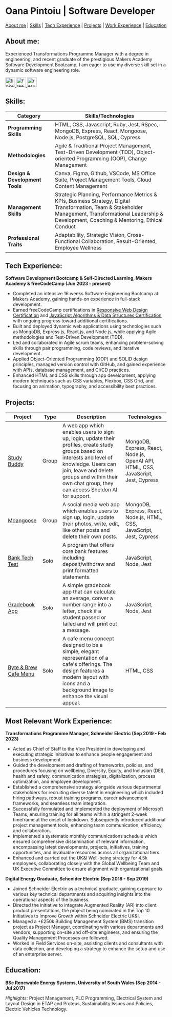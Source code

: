 # Oana Pintoiu | Software Developer

[About me](#about-me) | [Skills](#skills) | [Tech Experience](#tech-experience) | [Projects](#projects) | [Work Experience](#most-relevant-work-experience) | [Education](#education)

## About me:

Experienced Transformations Programme Manager with a degree in engineering, and recent graduate of the prestigious Makers Academy Software Development Bootcamp, I am eager to use my diverse skill set in a dynamic software engineering role.

<div align="left">
  <a href="https://www.linkedin.com/in/oanapintoiu">
    <img src="https://img.shields.io/badge/LinkedIn-blue" width="auto" height="30" alt="linkedin logo"  /> </a>
      <a href="https://www.freecodecamp.org/opin">
     <img src="https://img.shields.io/badge/freeCodeCamp-navy" width="auto" height="30" alt="freeCodeCamp logo" />  </a>
      <a href="https://drive.google.com/file/d/1zr43xarGTckWUPAcv0LxZB6UaC1S-Iph/view?usp=sharing">
     <img src="https://img.shields.io/badge/Resume-darkgreen" width="auto" height="30" alt="resume" />  </a>
</div>

## Skills:

| Category                       | Skills/Technologies                                                                                                                                                                                        |
| ------------------------------ | ---------------------------------------------------------------------------------------------------------------------------------------------------------------------------------------------------------- |
| **Programming Skills**         | HTML, CSS, Javascript, Ruby, Jest, RSpec, MongoDB, Express, React, Mongoose, Node.js, PostgreSQL, SQL, Cypress                                                                                             |
| **Methodologies**              | Agile & Traditional Project Management, Test-Driven Development (TDD), Object-oriented Programming (OOP), Change Management                                                                                |
| **Design & Development Tools** | Canva, Figma, Github, VSCode, MS Office Suite, Project Management Tools, Cloud Content Management                                                                                                          |
| **Management Skills**          | Strategic Planning, Performance Metrics & KPIs, Business Strategy, Digital Transformation, Team & Stakeholder Management, Transformational Leadership & Development, Coaching & Mentoring, Ethical Conduct |
| **Professional Traits**        | Adaptability, Strategic Vision, Cross-Functional Collaboration, Result-Oriented, Employee Wellness                                                                                                         |

## Tech Experience:

**Software Development Bootcamp & Self-Directed Learning, Makers Academy & freeCodeCamp (Jun 2023 - present)**

- Completed an intensive 16 weeks Software Engineering Bootcamp at Makers Academy, gaining hands-on experience in full-stack development.
- Earned freeCodeCamp certifications in [Responsive Web Design Certification](https://www.freecodecamp.org/certification/opin/responsive-web-design) and [JavaScript Algorithms & Data Structures Certification](), with ongoing progress toward additional certifications.
- Built and deployed dynamic web applications using technologies such as MongoDB, Express.js, React.js, and Node.js, while applying Agile methodologies and Test-Driven Development (TDD).
- Led and collaborated in Agile scrum teams, enhancing problem-solving skills through pair programming, code reviews, and iterative development.
- Applied Object-Oriented Programming (OOP) and SOLID design principles, managed version control with GitHub, and gained experience with APIs, database management, and CI/CD practices.
- Enhanced HTML and CSS skills through app development, applying modern techniques such as CSS variables, Flexbox, CSS Grid, and focusing on animation, typography, and accessibility best practices.

## Projects:

| Project                                                           | Type  | Description                                                                                                                                                                                                                                             | Technologies                                                                       |
| ----------------------------------------------------------------- | ----- | ------------------------------------------------------------------------------------------------------------------------------------------------------------------------------------------------------------------------------------------------------- | ---------------------------------------------------------------------------------- |
| [Study Buddy](https://github.com/oanapintoiu/study_buddy_v2_op)   | Group | A web app which enables users to sign up, login, update their profiles, create study groups based on interests and level of knowledge. Users can join, leave and delete groups and within their own chat group, they can access Sheldon AI for support. | MongoDB, Express, React, Node.js, OpenAI API, HTML, CSS, JavaScript, Jest, Cypress |
| [Moangoose](https://github.com/oanapintoiu/moangoose-mern)        | Group | A social media web app which enables users to sign up, login, update their photos, write, edit, like other posts and delete their own posts.                                                                                                            | MongoDB, Express, React, Node.js, HTML, CSS, JavaScript, Jest, Cypress             |
| [Bank Tech Test](https://github.com/oanapintoiu/bank_tech_test)   | Solo  | A program that offers core bank features including deposit/withdraw and print formatted statements.                                                                                                                                                     | JavaScript, Node, Jest                                                             |
| [Gradebook App](https://github.com/oanapintoiu/gradebook_app)     | Solo  | A simple gradebook app that can calculate an average, conver a number range into a letter, check if a student passed or failed and will print out a message.                                                                                            | JavaScript, Node, Jest                                                             |
| [Byte & Brew Cafe Menu](https://github.com/oanapintoiu/cafe_menu) | Solo  | A cafe menu concept designed to be a simple, elegant representation of a cafe's offerings. The design features a modern layout with icons and a background image to enhance the visual appeal.                                                          | HTML, CSS                                                                          |

## Most Relevant Work Experience:

**Transformations Programme Manager, Schneider Electric (Sep 2019 - Feb 2023)**

- Acted as Chief of Staff to the Vice President in developing and executing strategic initiatives to enhance people engagement and business development.
- Guided the development and drafting of frameworks, policies, and procedures focusing on wellbeing, Diversity, Equity, and Inclusion (DEI), health and safety, communication strategies, digitalization, process optimization, and employee development.
- Established a comprehensive strategy alongside various departmental stakeholders for recruiting diverse talent in engineering which included hiring pathways, robust training programs, career advancement frameworks, and seamless team integration.
- Successfully formulated and implemented the deployment of Microsoft Teams, ensuring training for all teams within a stringent 2-week timeframe at the onset of lockdown. Subsequently introduced additional project management tools, enhancing team communication, efficiency, and collaboration.
- Implemented a systematic monthly communications schedule which ensured comprehensive dissemination of relevant information, encompassing latest developments, projects, initiatives, training opportunities, and invaluable resources across all organizational tiers.
- Enhanced and carried out the UK&I Well-being strategy for 4.5k employees, collaborating closely with the Global Wellbeing Team and UK Executive Committee to ensure alignment with organizational goals.

**Digital Energy Graduate, Schenider Electric (Sep 2018 - Sep 2019)**

- Joined Schneider Electric as a technical graduate, gaining exposure to various key technical departments and acquiring insights into the operational aspects of the business.
- Directed the initiative to integrate Augmented Reality (AR) into client product presentations, the project being nominated in the Top 10 Initiatives to Improve Growth within Schneider Electric UK&I.
- Managed a +£250k Building Management System (BMS) transition project as Project Manager, coordinating with various departments and vendors, supporting on-site and off-site engineers, and ensuring the Quality Management Processes are followed.
- Worked in Field Services on-site, assisting clients and consultants with data collection, and developing a strategy to enhance the setup and use of an enterprise server.

## Education:

**BSc Renewable Energy Systems, University of South Wales (Sep 2014 - Jul 2017)**

_Highlights:_ Project Management, PLC Programming, Electrical System and Layout Design in ETAP and Proteus, Sustainability Issues and Policies, Electric Vehicles Technology.
